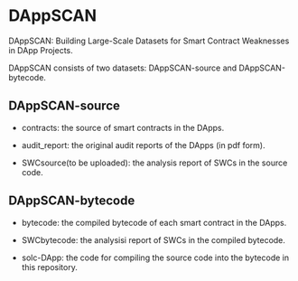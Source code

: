 # DAppSCAN
DAppSCAN: Building Large-Scale Datasets for Smart Contract Weaknesses in DApp Projects.

DAppSCAN consists of two datasets: DAppSCAN-source and DAppSCAN-bytecode.

## DAppSCAN-source

- contracts: the source of smart contracts in the DApps.

- audit_report: the original audit reports of the DApps (in pdf form).

- SWCsource(to be uploaded): the analysis report of SWCs in the source code.

## DAppSCAN-bytecode

- bytecode: the compiled bytecode of each smart contract in the DApps.

- SWCbytecode: the analysisi report of SWCs in the compiled bytecode.

- solc-DApp: the code for compiling the source code into the bytecode in this repository.
